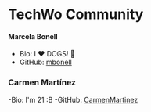 # TechWo Community

#### Marcela Bonell
- Bio: I :heart: DOGS! :dog:
- GitHub: [mbonell](https://github.com/mbonell)


### Carmen Martínez
-Bio: I'm 21 :B
-GitHub: [CarmenMartinez](https://github.com/CarmenMartinez/)
